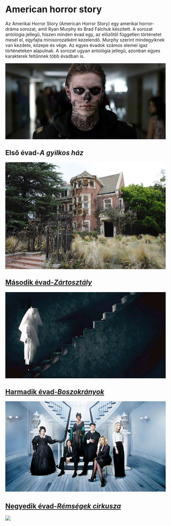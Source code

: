 <html>
  <head>
    <meta charset="utf-8">
    <link rel="stylesheet" type="text/css" href="htmll.css">
    <title> Amerikai Horror Story</title>
  </head>
  <body>
        <h1>American horror story</h1>
        <p> Az Amerikai Horror Story (American Horror Story) egy amerikai horror-dráma sorozat, amit Ryan Murphy és Brad Falchuk készített. A sorozat antológia jellegű, hiszen minden évad egy, az előzőtől független történetet mesél el, egyfajta minisorozatként kezelendő. Murphy szerint mindegyiknek van kezdete, közepe és vége. Az egyes évadok számos elemei igaz történeteken alapulnak. A sorozat ugyan antológia jellegű, azonban egyes karakterek feltűnnek több évadban is.</p>
        <img src="1.kep.jpg" align="center"></p>
        <h2>Első évad-<i>A gyilkos ház</i></h2>
        <a href="gykh.html"> <img src="haz.jpg" align="center"> </a>
        <a href="zrt.html"><h2>Második évad-<i>Zártosztály</i> </h2> <img src="apc.jpg" align="center">
          </a>
        <a href="bosz.html"><h2>Harmadik évad-<i>Boszokrányok</i> </h2> <img src="3evad.jpg">
          </a>
       <a href="cirk.html"><h2>Negyedik évad-<i>Rémségek cirkusza</i> </h2> <img src="4evad.jpg">
          </a>        
</body>
</html>
